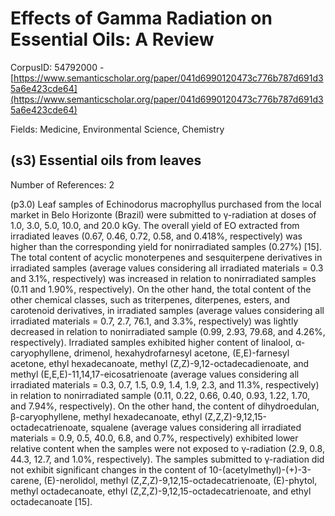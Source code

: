 # Effects of Gamma Radiation on Essential Oils: A Review

CorpusID: 54792000 - [https://www.semanticscholar.org/paper/041d6990120473c776b787d691d35a6e423cde64](https://www.semanticscholar.org/paper/041d6990120473c776b787d691d35a6e423cde64)

Fields: Medicine, Environmental Science, Chemistry

## (s3) Essential oils from leaves
Number of References: 2

(p3.0) Leaf samples of Echinodorus macrophyllus purchased from the local market in Belo Horizonte (Brazil) were submitted to γ-radiation at doses of 1.0, 3.0, 5.0, 10.0, and 20.0 kGy. The overall yield of EO extracted from irradiated leaves (0.67, 0.46, 0.72, 0.58, and 0.418%, respectively) was higher than the corresponding yield for nonirradiated samples (0.27%) [15]. The total content of acyclic monoterpenes and sesquiterpene derivatives in irradiated samples (average values considering all irradiated materials = 0.3 and 3.1%, respectively) was increased in relation to nonirradiated samples (0.11 and 1.90%, respectively). On the other hand, the total content of the other chemical classes, such as triterpenes, diterpenes, esters, and carotenoid derivatives, in irradiated samples (average values considering all irradiated materials = 0.7, 2.7, 76.1, and 3.3%, respectively) was lightly decreased in relation to nonirradiated sample (0.99, 2.93, 79.68, and 4.26%, respectively). Irradiated samples exhibited higher content of linalool, α-caryophyllene, drimenol, hexahydrofarnesyl acetone, (E,E)-farnesyl acetone, ethyl hexadecanoate, methyl (Z,Z)-9,12-octadecadienoate, and methyl (E,E,E)-11,14,17-eicosatrienoate (average values considering all irradiated materials = 0.3, 0.7, 1.5, 0.9, 1.4, 1.9, 2.3, and 11.3%, respectively) in relation to nonirradiated sample (0.11, 0.22, 0.66, 0.40, 0.93, 1.22, 1.70, and 7.94%, respectively). On the other hand, the content of dihydroedulan, β-caryophyllene, methyl hexadecanoate, ethyl (Z,Z,Z)-9,12,15-octadecatrienoate, squalene (average values considering all irradiated materials = 0.9, 0.5, 40.0, 6.8, and 0.7%, respectively) exhibited lower relative content when the samples were not exposed to γ-radiation (2.9, 0.8, 44.3, 12.7, and 1.0%, respectively). The samples submitted to γ-radiation did not exhibit significant changes in the content of 10-(acetylmethyl)-(+)-3-carene, (E)-nerolidol, methyl (Z,Z,Z)-9,12,15-octadecatrienoate, (E)-phytol, methyl octadecanoate, ethyl (Z,Z,Z)-9,12,15-octadecatrienoate, and ethyl octadecanoate [15].

